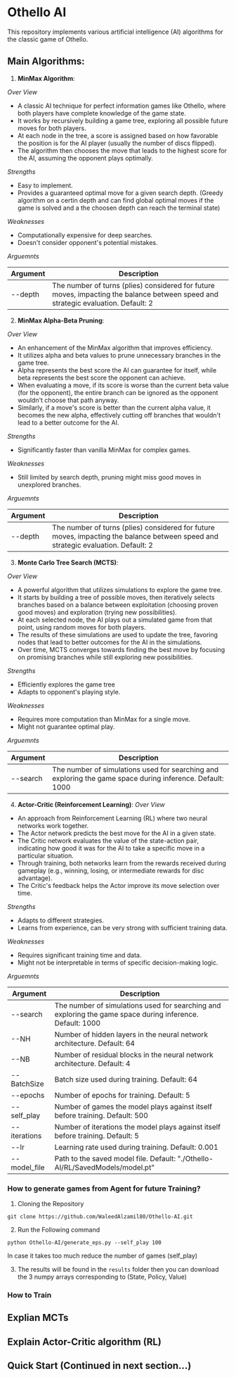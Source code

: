 # Othello AI
This repository implements various artificial intelligence (AI) algorithms for the classic game of Othello.

## Main Algorithms:
1. **MinMax Algorithm**:

*Over View*
- A classic AI technique for perfect information games like Othello, where both players have complete knowledge of the game state.
- It works by recursively building a game tree, exploring all possible future moves for both players.
- At each node in the tree, a score is assigned based on how favorable the position is for the AI player (usually the number of discs flipped).
- The algorithm then chooses the move that leads to the highest score for the AI, assuming the opponent plays optimally.

*Strengths*
- Easy to implement.
- Provides a guaranteed optimal move for a given search depth. (Greedy algorithm on a certin depth and can find global optimal moves if the game is solved and a the choosen depth can reach the terminal state)

*Weaknesses*
- Computationally expensive for deep searches.
- Doesn't consider opponent's potential mistakes.

*Arguemnts*

| Argument         | Description                                                                                                                               |
|------------------|-------------------------------------------------------------------------------------------------------------------------------------------|
| --depth          |  The number of turns (plies) considered for future moves, impacting the balance between speed and strategic evaluation. Default: 2        |

2. **MinMax Alpha-Beta Pruning**:

*Over View*
- An enhancement of the MinMax algorithm that improves efficiency.
- It utilizes alpha and beta values to prune unnecessary branches in the game tree.
- Alpha represents the best score the AI can guarantee for itself, while beta represents the best score the opponent can achieve.
- When evaluating a move, if its score is worse than the current beta value (for the opponent), the entire branch can be ignored as the opponent wouldn't choose that path anyway.
- Similarly, if a move's score is better than the current alpha value, it becomes the new alpha, effectively cutting off branches that wouldn't lead to a better outcome for the AI.

*Strengths* 
- Significantly faster than vanilla MinMax for complex games.

*Weaknesses*
- Still limited by search depth, pruning might miss good moves in unexplored branches.

*Arguemnts*

| Argument         | Description                                                                                                                               |
|------------------|-------------------------------------------------------------------------------------------------------------------------------------------|
| --depth          |  The number of turns (plies) considered for future moves, impacting the balance between speed and strategic evaluation. Default: 2        |

3. **Monte Carlo Tree Search (MCTS)**:

*Over View*
- A powerful algorithm that utilizes simulations to explore the game tree.
- It starts by building a tree of possible moves, then iteratively selects branches based on a balance between exploitation (choosing proven good moves) and exploration (trying new possibilities).
- At each selected node, the AI plays out a simulated game from that point, using random moves for both players.
- The results of these simulations are used to update the tree, favoring nodes that lead to better outcomes for the AI in the simulations.
- Over time, MCTS converges towards finding the best move by focusing on promising branches while still exploring new possibilities.

*Strengths* 
- Efficiently explores the game tree
- Adapts to opponent's playing style.

*Weaknesses*
- Requires more computation than MinMax for a single move.
- Might not guarantee optimal play.

*Arguemnts*

| Argument         | Description                                                                                                      |
|------------------|------------------------------------------------------------------------------------------------------------------|
| --search         | The number of simulations used for searching and exploring the game space during inference. Default: 1000        |

4. **Actor-Critic (Reinforcement Learning)**:
*Over View*
- An approach from Reinforcement Learning (RL) where two neural networks work together.
- The Actor network predicts the best move for the AI in a given state.
- The Critic network evaluates the value of the state-action pair, indicating how good it was for the AI to take a specific move in a particular situation.
- Through training, both networks learn from the rewards received during gameplay (e.g., winning, losing, or intermediate rewards for disc advantage).
- The Critic's feedback helps the Actor improve its move selection over time.

*Strengths*
- Adapts to different strategies.
- Learns from experience, can be very strong with sufficient training data.

*Weaknesses*
- Requires significant training time and data.
- Might not be interpretable in terms of specific decision-making logic.

*Arguemnts*

| Argument         | Description                                                                                                      |
|------------------|------------------------------------------------------------------------------------------------------------------|
| --search         | The number of simulations used for searching and exploring the game space during inference. Default: 1000        |
| --NH             | Number of hidden layers in the neural network architecture. Default: 64                                          |
| --NB             | Number of residual blocks in the neural network architecture. Default: 4                                         |
| --BatchSize      | Batch size used during training. Default: 64                                                                     |
| --epochs         | Number of epochs for training. Default: 5                                                                        |
| --self_play      | Number of games the model plays against itself before training. Default: 500                                     |
| --iterations     | Number of iterations the model plays against itself before training. Default: 5                                  |
| --lr             | Learning rate used during training. Default: 0.001                                                               |
| --model_file     | Path to the saved model file. Default: "./Othello-AI/RL/SavedModels/model.pt"                                    |

### How to generate games from Agent for future Training?
1. Cloning the Repository

```shell
git clone https://github.com/WaleedAlzamil80/Othello-AI.git
```
2. Run the Following command

```shell
python Othello-AI/generate_eps.py --self_play 100
```
In case it takes too much reduce the number of games (self_play)

3. The results will be found in the `results` folder then you can download the 3 numpy arrays corresponding to (State, Policy, Value)

### How to Train

## Explian MCTs

## Explain Actor-Critic algorithm (RL)

## Quick Start (Continued in next section...)
